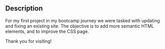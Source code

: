 # <Michaels Bootcamp Challenge One>

## Description

For my first project in my bootcamp journey we were tasked with updating and fixing an existing site.  The objective is to add more semantic HTML elements, and to improve the CSS page.

Thank you for visiting!